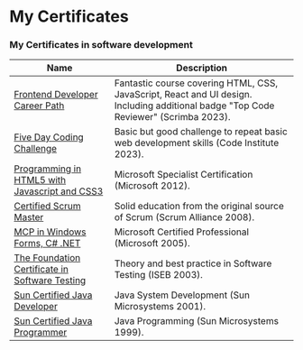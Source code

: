 # My Certificates

### My Certificates in software development

| Name                           | Description                                                               |
| ------------------------------ | ------------------------------------------------------------------------- |
| [Frontend Developer Career Path](./2023-FDCP.pdf)  | Fantastic course covering HTML, CSS, JavaScript, React and UI design. Including additional badge "Top Code Reviewer" (Scrimba 2023). |
| [Five Day Coding Challenge](./2023-FDCC.pdf) | Basic but good challenge to repeat basic web development skills (Code Institute 2023). |
| [Programming in HTML5 with Javascript and CSS3](./2012-MS.jpg) | Microsoft Specialist Certification (Microsoft 2012). |
| [Certified Scrum Master](./2008-SM.jpg) | Solid education from the original source of Scrum (Scrum Alliance 2008). |
| [ MCP in Windows Forms, C# .NET](./2005-MCP.jpg) | Microsoft Certified Professional (Microsoft 2005). |
| [The Foundation Certificate in Software Testing](./2003-ISEB.jpg) | Theory and best practice in Software Testing (ISEB 2003). |
| [Sun Certified Java Developer](./2001-SCJD.jpg) | Java System Development (Sun Microsystems 2001). |
| [Sun Certified Java Programmer](./1999-SCJP.jpg)  | Java Programming (Sun Microsystems 1999). |
